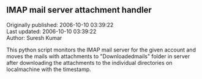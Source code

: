 ## IMAP mail server attachment handler  
Originally published: 2006-10-10 03:39:22  
Last updated: 2006-10-10 03:39:22  
Author: Suresh Kumar  
  
This python script monitors the IMAP mail server for the given			  account and moves the mails with attachments to "Downloadedmails"
folder in server after downloading the attachments to the individual
directories on localmachine with the timestamp.